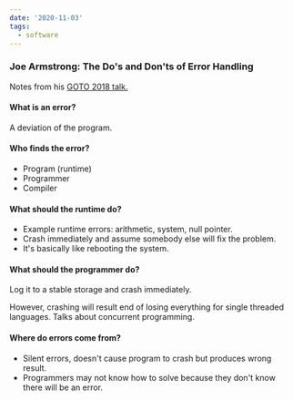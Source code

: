 ```yaml
---
date: '2020-11-03'
tags:
  - software
---
```


### Joe Armstrong: The Do's and Don'ts of Error Handling

Notes from his [GOTO 2018 talk.](https://www.youtube.com/watch?v=TTM_b7EJg5E)

#### What is an error?

A deviation of the program.

#### Who finds the error?

- Program (runtime)
- Programmer
- Compiler

#### What should the runtime do?

- Example runtime errors: arithmetic, system, null pointer.
- Crash immediately and assume somebody else will fix the problem.
- It's basically like rebooting the system.

#### What should the programmer do?

Log it to a stable storage and crash immediately.

However, crashing will result end of losing everything for single threaded languages. Talks about concurrent programming.

#### Where do errors come from?

- Silent errors, doesn't cause program to crash but produces wrong result.
- Programmers may not know how to solve because they don't know there will be an error.
